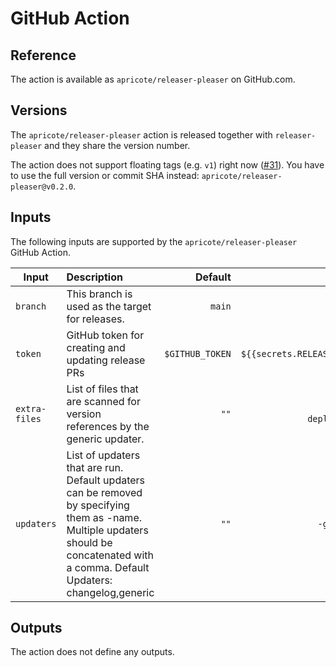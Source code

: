 # GitHub Action

## Reference

The action is available as `apricote/releaser-pleaser` on GitHub.com.

## Versions

The `apricote/releaser-pleaser` action is released together with `releaser-pleaser` and they share the version number.

The action does not support floating tags (e.g.
`v1`) right now ([#31](https://github.com/apricote/releaser-pleaser/issues/31)). You have to use the full version or commit SHA instead:
`apricote/releaser-pleaser@v0.2.0`.

## Inputs

The following inputs are supported by the `apricote/releaser-pleaser` GitHub Action.

| Input         | Description                                                                                                                                                                            |         Default |                                                              Example |
|---------------|:---------------------------------------------------------------------------------------------------------------------------------------------------------------------------------------|----------------:|---------------------------------------------------------------------:|
| `branch`      | This branch is used as the target for releases.                                                                                                                                        |          `main` |                                                             `master` |
| `token`       | GitHub token for creating and updating release PRs                                                                                                                                     | `$GITHUB_TOKEN` |                                `${{secrets.RELEASER_PLEASER_TOKEN}}` |
| `extra-files` | List of files that are scanned for version references by the generic updater.                                                                                                          |            `""` | <pre><code>version/version.go<br>deploy/deployment.yaml</code></pre> |
| `updaters`    | List of updaters that are run. Default updaters can be removed by specifying them as -name. Multiple updaters should be concatenated with a comma. Default Updaters: changelog,generic |            `""` |                                               `-generic,packagejson` |

## Outputs

The action does not define any outputs.
